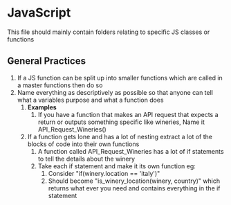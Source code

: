 # JavaScript

This file should mainly contain folders relating to specific JS classes or functions

## General Practices

1. If a JS function can be split up into smaller functions which are called in a master functions then do so
2. Name everything as descriptively as possible so that anyone can tell what a variables purpose and what a function does
   1. **Examples**
      1. If you have a function that makes an API request that expects a return or outputs something specific like wineries, Name it API_Request_Wineries()
   2. If a function gets lone and has a lot of nesting extract a lot of the blocks of code into their own functions
      1. A function called API_Request_Wineries has a lot of if statements to tell the details about the winery
      2. Take each if statement and make it its own function eg: 
         1. Consider "if(winery.location == 'italy')" 
         2. Should become "is_winery_location(winery, country)" which returns what ever you need and contains everything in the if statement